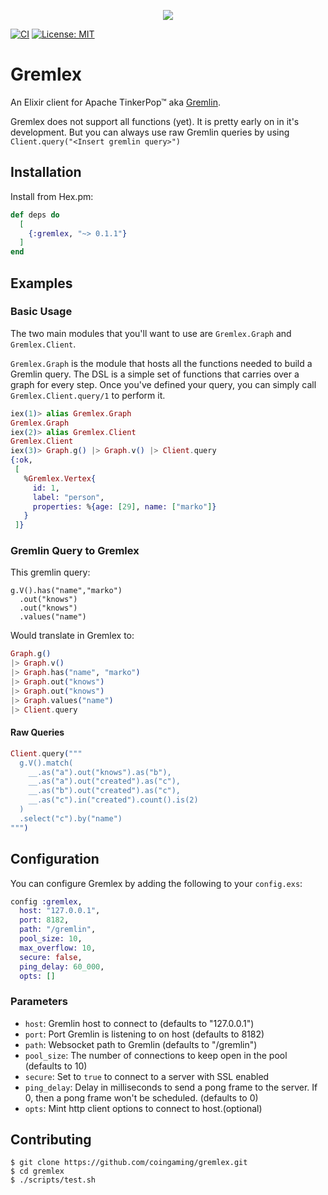 <p align="center"><img src="logo.png"></img></p>

[![CI](https://github.com/coingaming/gremlex/actions/workflows/ci.yaml/badge.svg)](https://github.com/coingaming/gremlex/actions/workflows/ci.yaml)
[![License: MIT](https://img.shields.io/badge/License-MIT-yellow.svg)](https://opensource.org/licenses/MIT)

# Gremlex

An Elixir client for Apache TinkerPop™ aka [Gremlin](http://tinkerpop.apache.org/gremlin.html).

Gremlex does not support all functions (yet). It is pretty early on in it's development. But you can always use raw Gremlin queries by using `Client.query("<Insert gremlin query>")`

## Installation

Install from Hex.pm:

```elixir
def deps do
  [
    {:gremlex, "~> 0.1.1"}
  ]
end
```

## Examples

### Basic Usage
The two main modules that you'll want to use are `Gremlex.Graph` and `Gremlex.Client`.

`Gremlex.Graph` is the module that hosts all the functions needed to build a Gremlin query.
The DSL is a simple set of functions that carries over a graph for every step. Once you've
defined your query, you can simply call `Gremlex.Client.query/1` to perform it.

```elixir
iex(1)> alias Gremlex.Graph
Gremlex.Graph
iex(2)> alias Gremlex.Client
Gremlex.Client
iex(3)> Graph.g() |> Graph.v() |> Client.query
{:ok,
 [
   %Gremlex.Vertex{
     id: 1,
     label: "person",
     properties: %{age: [29], name: ["marko"]}
   }
 ]}
```

### Gremlin Query to Gremlex
This gremlin query:
```
g.V().has("name","marko")
  .out("knows")
  .out("knows")
  .values("name")
```
Would translate in Gremlex to:
```elixir
Graph.g()
|> Graph.v()
|> Graph.has("name", "marko")
|> Graph.out("knows")
|> Graph.out("knows")
|> Graph.values("name")
|> Client.query
```

#### Raw Queries
```elixir
Client.query("""
  g.V().match(
    __.as("a").out("knows").as("b"),
    __.as("a").out("created").as("c"),
    __.as("b").out("created").as("c"),
    __.as("c").in("created").count().is(2)
  )
  .select("c").by("name")
""")
```

## Configuration
You can configure Gremlex by adding the following to your `config.exs`:

```elixir
config :gremlex,
  host: "127.0.0.1",
  port: 8182,
  path: "/gremlin",
  pool_size: 10,
  max_overflow: 10,
  secure: false,
  ping_delay: 60_000,
  opts: []
```

### Parameters
* `host`: Gremlin host to connect to (defaults to "127.0.0.1")
* `port`: Port Gremlin is listening to on host (defaults to 8182)
* `path`: Websocket path to Gremlin (defaults to "/gremlin")
* `pool_size`: The number of connections to keep open in the pool (defaults to 10)
* `secure`: Set to `true` to connect to a server with SSL enabled
* `ping_delay`: Delay in milliseconds to send a pong frame to the server. If 0, then a pong frame won't be scheduled. (defaults to 0)
* `opts`: Mint http client options to connect to host.(optional)

## Contributing

    $ git clone https://github.com/coingaming/gremlex.git
    $ cd gremlex
    $ ./scripts/test.sh
